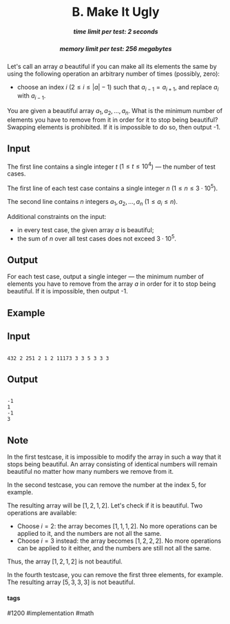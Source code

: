 <h1 style='text-align: center;'> B. Make It Ugly</h1>

<h5 style='text-align: center;'>time limit per test: 2 seconds</h5>
<h5 style='text-align: center;'>memory limit per test: 256 megabytes</h5>

Let's call an array $a$ beautiful if you can make all its elements the same by using the following operation an arbitrary number of times (possibly, zero): 

* choose an index $i$ ($2 \le i \le |a| - 1$) such that $a_{i - 1} = a_{i + 1}$, and replace $a_i$ with $a_{i - 1}$.

You are given a beautiful array $a_1, a_2, \dots, a_n$. What is the minimum number of elements you have to remove from it in order for it to stop being beautiful? Swapping elements is prohibited. If it is impossible to do so, then output -1.

## Input

The first line contains a single integer $t$ ($1 \le t \le 10^4$) — the number of test cases.

The first line of each test case contains a single integer $n$ ($1 \le n \le 3 \cdot 10^5$).

The second line contains $n$ integers $a_1, a_2, \dots, a_n$ ($1 \le a_i \le n$).

Additional constraints on the input:

* in every test case, the given array $a$ is beautiful;
* the sum of $n$ over all test cases does not exceed $3 \cdot 10^5$.
## Output

For each test case, output a single integer — the minimum number of elements you have to remove from the array $a$ in order for it to stop being beautiful. If it is impossible, then output -1.

## Example

## Input


```

432 2 251 2 1 2 11173 3 3 5 3 3 3
```
## Output


```

-1
1
-1
3

```
## Note

In the first testcase, it is impossible to modify the array in such a way that it stops being beautiful. An array consisting of identical numbers will remain beautiful no matter how many numbers we remove from it.

In the second testcase, you can remove the number at the index $5$, for example.

The resulting array will be $[1, 2, 1, 2]$. Let's check if it is beautiful. Two operations are available: 

* Choose $i = 2$: the array becomes $[1, 1, 1, 2]$. No more operations can be applied to it, and the numbers are not all the same.
* Choose $i = 3$ instead: the array becomes $[1, 2, 2, 2]$. No more operations can be applied to it either, and the numbers are still not all the same.

Thus, the array $[1, 2, 1, 2]$ is not beautiful.

In the fourth testcase, you can remove the first three elements, for example. The resulting array $[5, 3, 3, 3]$ is not beautiful.



#### tags 

#1200 #implementation #math 